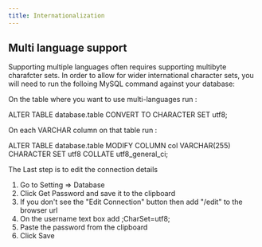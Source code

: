 ```yaml
---
title: Internationalization
---
```

## Multi language support

Supporting multiple languages often requires supporting multibyte charafcter sets. In order to allow for wider international character sets, you will need to run the folloing MySQL command against your database:

On the table where you want to use multi-languages run :

ALTER TABLE database.table CONVERT TO CHARACTER SET utf8;

On each VARCHAR column on that table run :

ALTER TABLE database.table MODIFY COLUMN col VARCHAR(255)
    CHARACTER SET utf8 COLLATE utf8_general_ci;

 The Last step is to edit the connection details

 1. Go to Setting => Database
 2. Click Get Password and save it to the clipboard
 2. If you don't see the "Edit Connection" button then add "/edit" to the browser url
 3. On the username text box  add ;CharSet=utf8;
 4. Paste the password from the clipboard
 5. Click Save